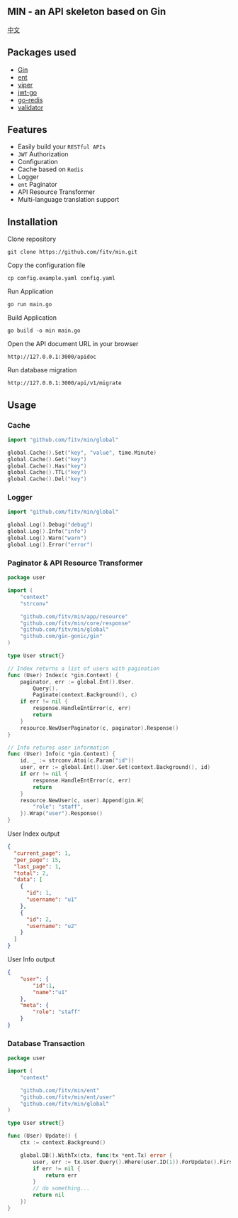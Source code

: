 ## MIN - an API skeleton based on Gin

[中文](README_zh.md)

## Packages used
- [Gin](https://github.com/gin-gonic/gin)
- [ent](https://entgo.io/ent)
- [viper](https://github.com/spf13/viper)
- [jwt-go](https://github.com/golang-jwt/jwt)
- [go-redis](https://github.com/go-redis/redis)
- [validator](https://github.com/go-playground/validator)

## Features
 - Easily build your `RESTful APIs`
 - `JWT` Authorization
 - Configuration
 - Cache based on `Redis`
 - Logger
 - `ent` Paginator
 - API Resource Transformer
 - Multi-language translation support

## Installation
Clone repository
```
git clone https://github.com/fitv/min.git
```

Copy the configuration file
```
cp config.example.yaml config.yaml
```

Run Application
```
go run main.go
```

Build Application
```
go build -o min main.go
```

Open the API document URL in your browser
```
http://127.0.0.1:3000/apidoc
```

Run database migration
```
http://127.0.0.1:3000/api/v1/migrate
```

## Usage

### Cache
```go
import "github.com/fitv/min/global"

global.Cache().Set("key", "value", time.Minute)
global.Cache().Get("key")
global.Cache().Has("key")
global.Cache().TTL("key")
global.Cache().Del("key")
```

### Logger
```go
import "github.com/fitv/min/global"

global.Log().Debug("debug")
global.Log().Info("info")
global.Log().Warn("warn")
global.Log().Error("error")
```

### Paginator & API Resource Transformer
```go
package user

import (
	"context"
	"strconv"

	"github.com/fitv/min/app/resource"
	"github.com/fitv/min/core/response"
	"github.com/fitv/min/global"
	"github.com/gin-gonic/gin"
)

type User struct{}

// Index returns a list of users with pagination
func (User) Index(c *gin.Context) {
	paginator, err := global.Ent().User.
        Query().
        Paginate(context.Background(), c)
	if err != nil {
		response.HandleEntError(c, err)
		return
	}
	resource.NewUserPaginator(c, paginator).Response()
}

// Info returns user information
func (User) Info(c *gin.Context) {
	id, _ := strconv.Atoi(c.Param("id"))
	user, err := global.Ent().User.Get(context.Background(), id)
	if err != nil {
		response.HandleEntError(c, err)
		return
	}
	resource.NewUser(c, user).Append(gin.H{
		"role": "staff",
	}).Wrap("user").Response()
}
```

User Index output
```json
{
  "current_page": 1,
  "per_page": 15,
  "last_page": 1,
  "total": 2,
  "data": [
    {
      "id": 1,
      "username": "u1"
    },
    {
      "id": 2,
      "username": "u2"
    }
  ]
}
```

User Info output
```json
{
    "user": {
        "id":1,
        "name":"u1"
    },
    "meta": {
        "role": "staff"
    }
}
```

### Database Transaction
```go
package user

import (
	"context"

	"github.com/fitv/min/ent"
	"github.com/fitv/min/ent/user"
	"github.com/fitv/min/global"
)

type User struct{}

func (User) Update() {
    ctx := context.Background()

    global.DB().WithTx(ctx, func(tx *ent.Tx) error {
        user, err := tx.User.Query().Where(user.ID(1)).ForUpdate().First(ctx)
        if err != nil {
            return err
        }
        // do something...
        return nil
    })
}
```
